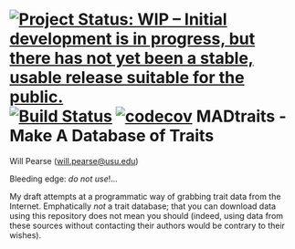 [![Project Status: WIP – Initial development is in progress, but there has not yet been a stable, usable release suitable for the public.](http://www.repostatus.org/badges/latest/wip.svg)](http://www.repostatus.org/#wip)
[![Build Status](https://travis-ci.org/willpearse/natdb.svg?branch=master)](https://travis-ci.org/willpearse/natdb)
[![codecov](https://codecov.io/gh/willpearse/natdb/branch/master/graph/badge.svg)](https://codecov.io/gh/willpearse/natdb)
MADtraits - Make A Database of Traits
===============================================================
Will Pearse (will.pearse@usu.edu)

Bleeding edge: *do not use*!...

My draft attempts at a programmatic way of grabbing trait data from
the Internet. Emphatically *not* a trait database; that you can
download data using this repository does not mean you should (indeed,
using data from these sources without contacting their authors would
be contrary to their wishes).
